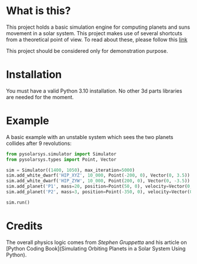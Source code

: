 # What is this?
This project holds a basic simulation engine for computing planets and suns movement in a solar system. This project makes use of
several shortcuts from a theoretical point of view. To read about these, please follow this [link](Physics.md)

This project should be considered only for demonstration purpose.

# Installation
You must have a valid Python 3.10 installation. No other 3d parts libraries are needed for the moment.

# Example
A basic example with an unstable system which sees the two planets collides after 9 revolutions:
```python
from pysolarsys.simulator import Simulator
from pysolarsys.types import Point, Vector

sim = Simulator((1400, 1050), max_iteration=5000)
sim.add_white_dwarf('HIP_XYZ', 10_000, Point(-200, 0), Vector(0, 3.5))
sim.add_white_dwarf('HIP_ZYW', 10_000, Point(200, 0), Vector(0, -3.5))
sim.add_planet('P1', mass=20, position=Point(50, 0), velocity=Vector(0, 11))
sim.add_planet('P2', mass=3, position=Point(-350, 0), velocity=Vector(0, -10))

sim.run()
```

# Credits
The overall physics logic comes from *Stephen Gruppetta* and his article on [Python Coding Book](Simulating Orbiting Planets in a Solar System Using Python).
